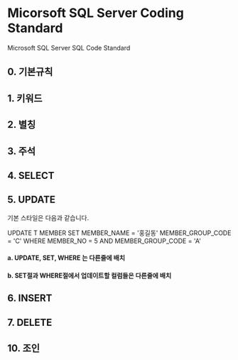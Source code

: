 # Micorsoft SQL Server Coding Standard
Microsoft SQL Server SQL Code Standard

## 0. 기본규칙

## 1. 키워드

## 2. 별칭

## 3. 주석

## 4. SELECT

## 5. UPDATE
기본 스타일은 다음과 같습니다.

UPDATE T MEMBER
SET MEMBER_NAME = '홍길동'
    MEMBER_GROUP_CODE = 'C'
WHERE MEMBER_NO = 5
    AND MEMBER_GROUP_CODE = 'A'
<script src="https://gist.github.com/grimhang/a13dc15d8634b6440089c60bdaf61bd8.js"></script>

#### a. UPDATE, SET, WHERE 는 다른줄에 배치
#### b. SET절과 WHERE절에서 업데이트할 컬럼들은 다른줄에 배치


## 6. INSERT

## 7. DELETE


## 10. 조인

